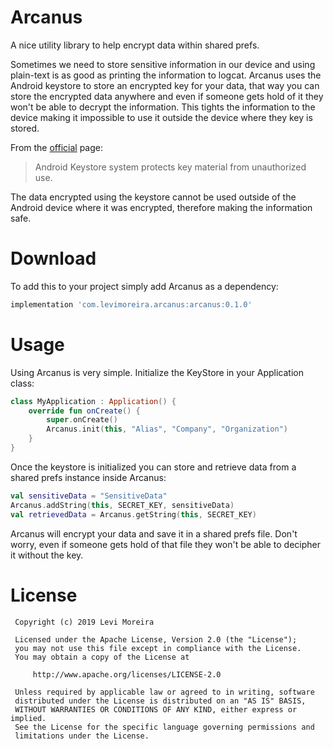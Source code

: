 # Arcanus
A nice utility library to help encrypt data within shared prefs.

Sometimes we need to store sensitive information in our device and using plain-text is as good as printing the information to logcat. Arcanus uses the Android keystore to store an encrypted key for your data, that way you can store the encrypted data anywhere and even if someone gets hold of it they won't be able to decrypt the information. This tights the information to the device making it impossible to use it outside the device where they key is stored. 

From the [official](https://developer.android.com/training/articles/keystore) page:

> Android Keystore system protects key material from unauthorized use.

The data encrypted using the keystore cannot be used outside of the Android device where it was encrypted, therefore making the information safe. 

# Download

To add this to your project simply add Arcanus as a dependency:

```gradle
implementation 'com.levimoreira.arcanus:arcanus:0.1.0'
````

# Usage

Using Arcanus is very simple. Initialize the KeyStore in your Application class:

```kotlin
class MyApplication : Application() {
    override fun onCreate() {
        super.onCreate()
        Arcanus.init(this, "Alias", "Company", "Organization")
    }
}
```

Once the keystore is initialized you can store and retrieve data from a shared prefs instance inside Arcanus:

```kotlin
val sensitiveData = "SensitiveData"
Arcanus.addString(this, SECRET_KEY, sensitiveData)
val retrievedData = Arcanus.getString(this, SECRET_KEY)
```
 
 Arcanus will encrypt your data and save it in a shared prefs file. 
 Don't worry, even if someone gets hold of that file they won't be able to decipher it without the key.
 
 # License
 
     Copyright (c) 2019 Levi Moreira
 
     Licensed under the Apache License, Version 2.0 (the "License");
     you may not use this file except in compliance with the License.
     You may obtain a copy of the License at

         http://www.apache.org/licenses/LICENSE-2.0

     Unless required by applicable law or agreed to in writing, software
     distributed under the License is distributed on an "AS IS" BASIS,
     WITHOUT WARRANTIES OR CONDITIONS OF ANY KIND, either express or implied.
     See the License for the specific language governing permissions and
     limitations under the License.
 
